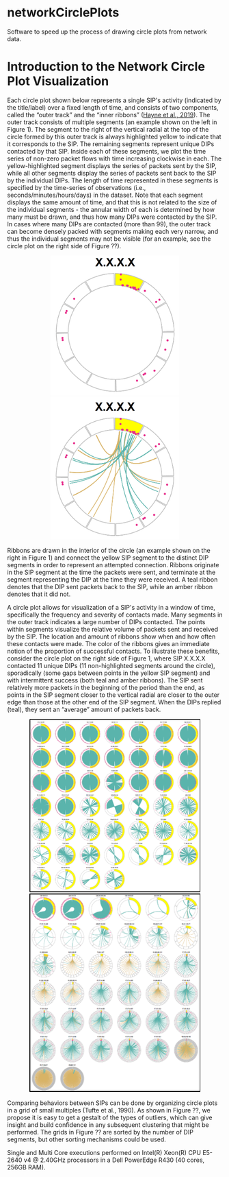 # networkCirclePlots
Software to speed up the process of drawing circle plots from network data.

# Introduction to the Network Circle Plot Visualization

Each circle plot shown below represents a single SIP's activity (indicated by the title/label) over a fixed length of time, and consists of two components, called the “outer track” and the “inner ribbons” ([Hayne et al., 2019](http://selfsynchronize.com/hayne/papers/Hayne_HICSS_2019_Comparison_of_Supervised_and_Unsupervised_Learning_for_Detecting_Anomalies_in_Network_Traffic.pdf)).  The outer track consists of multiple segments (an example shown on the left in Figure 1).  The segment to the right of the vertical radial at the top of the circle formed by this outer track is always highlighted yellow to indicate that it corresponds to the SIP.  The remaining segments represent unique DIPs contacted by that SIP.  Inside each of these segments, we plot the time series of non-zero packet flows with time increasing clockwise in each.  The yellow-highlighted segment displays the series of packets sent by the SIP, while all other segments display the series of packets sent back to the SIP by the individual DIPs.  The length of time represented in these segments is specified by the time-series of observations (i.e., seconds/minutes/hours/days) in the dataset.  Note that each segment displays the same amount of time, and that this is not related to the size of the individual segments - the annular width of each is determined by how many must be drawn, and thus how many DIPs were contacted by the SIP.  In cases where many DIPs are contacted (more than 99), the outer track can become densely packed with segments making each very narrow, and thus the individual segments may not be visible (for an example, see the circle plot on the right side of Figure ??).

<p align="center">
  <img src="/images/CirclePlot_Basic1.png" width="300" />
  <img src="/images/CirclePlot_Basic2.png" width="300" /> 
</p>

Ribbons are drawn in the interior of the circle (an example shown on the right in Figure 1) and connect the yellow SIP segment to the distinct DIP segments in order to represent an attempted connection.  Ribbons originate in the SIP segment at the time the packets were sent, and terminate at the segment representing the DIP at the time they were received.  A teal ribbon denotes that the DIP sent packets back to the SIP, while an amber ribbon denotes that it did not.	

A circle plot allows for visualization of a SIP's activity in a window of time, specifically the frequency and severity of contacts made.  Many segments in the outer track indicates a large number of DIPs contacted.  The points within segments visualize the relative volume of packets sent and received by the SIP.  The location and amount of ribbons show when and how often these contacts were made.  The color of the ribbons gives an immediate notion of the proportion of successful contacts.  To illustrate these benefits, consider the circle plot on the right side of Figure 1, where SIP X.X.X.X contacted 11 unique DIPs (11 non-highlighted segments around the circle), sporadically (some gaps between points in the yellow SIP segment) and with intermittent success (both teal and amber ribbons).  The SIP sent relatively more packets in the beginning of the period than the end, as points in the SIP segment closer to the vertical radial are closer to the outer edge than those at the other end of the SIP segment.  When the DIPs replied (teal), they sent an “average” amount of packets back.

<p align="middle">
  <img src="/images/CirclePlot_Grid1.png" width="400" />
  <img src="/images/CirclePlot_Grid2.png" width="400" /> 
</p>

Comparing behaviors between SIPs can be done by organizing circle plots in a grid of small multiples (Tufte et al., 1990).  As shown in Figure ??, we propose it is easy to get a gestalt of the types of outliers, which can give insight and build confidence in any subsequent clustering that might be performed.  The grids in Figure ?? are sorted by the number of DIP segments, but other sorting mechanisms could be used.



Single and Multi Core executions performed on Intel(R) Xeon(R) CPU E5-2640 v4 @ 2.40GHz processors in a Dell PowerEdge R430 (40 cores, 256GB RAM).

